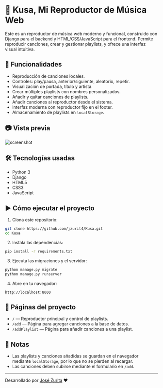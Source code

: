 # 🎵 Kusa, Mi Reproductor de Música Web

Este es un reproductor de música web moderno y funcional, construido con Django para el backend y HTML/CSS/JavaScript para el frontend. Permite reproducir canciones, crear y gestionar playlists, y ofrece una interfaz visual intuitiva.

## 🚀 Funcionalidades

- Reproducción de canciones locales.
- Controles: play/pausa, anterior/siguiente, aleatorio, repetir.
- Visualización de portada, título y artista.
- Crear múltiples playlists con nombres personalizados.
- Añadir y quitar canciones de playlists.
- Añadir canciones al reproductor desde el sistema.
- Interfaz moderna con reproductor fijo en el footer.
- Almacenamiento de playlists en `localStorage`.

## 📷 Vista previa

![screenshot](https://imgur.com/E9KFTM5)

## 🛠️ Tecnologías usadas

- Python 3
- Django
- HTML5
- CSS3
- JavaScript

## ▶️ Cómo ejecutar el proyecto

1. Clona este repositorio:

```bash
git clone https://github.com/jzurit4/Kusa.git
cd Kusa
```

2. Instala las dependencias:

```bash
pip install -r requirements.txt
```

3. Ejecuta las migraciones y el servidor:

```bash
python manage.py migrate
python manage.py runserver
```

4. Abre en tu navegador:

```
http://localhost:8000
```

## 📁 Páginas del proyecto

- `/` — Reproductor principal y control de playlists.
- `/add` — Página para agregar canciones a la base de datos.
- `/addPlaylist` — Página para añadir canciones a una playlist.

## 🧠 Notas

- Las playlists y canciones añadidas se guardan en el navegador mediante `localStorage`, por lo que no se pierden al recargar.
- Las canciones deben subirse mediante el formulario en `/add`.

---

Desarrollado por [José Zurita](https://github.com/jzurit4/) ❤️
